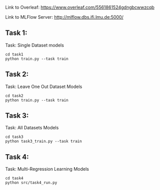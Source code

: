 Link to Overleaf: https://www.overleaf.com/5561861524gdngbcwwzcqb 

Link to MLFlow Server: http://mlflow.dbs.ifi.lmu.de:5000/

## Task 1:

Task: Single Dataset models 
```
cd task1
python train.py --task train
```

## Task 2:

Task: Leave One Out Dataset Models

```
cd task2
python train.py --task train
```

## Task 3:

Task: All Datasets Models

```
cd task3
python task3_train.py --task train
```

## Task 4:

Task: Multi-Regression Learning Models
```
cd task4
python src/task4_run.py
```




